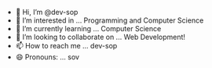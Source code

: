 - 👋 Hi, I’m @dev-sop
- 👀 I’m interested in ... Programming and Computer Science
- 🌱 I’m currently learning ... Computer Science
- 💞️ I’m looking to collaborate on ... Web Development!
- 📫 How to reach me ... dev-sop
- 😄 Pronouns: ... sov


<!---
dev-sop/dev-sop is a ✨ special ✨ repository because its `README.md` (this file) appears on your GitHub profile.
You can click the Preview link to take a look at your changes.
--->
